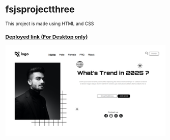 # fsjsprojectthree

This project is made using HTML and CSS
### [Deployed link (For Desktop only)](https://hey.com)
![output](./output.png)
